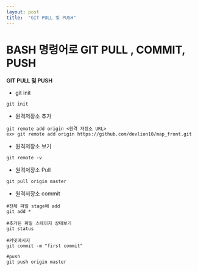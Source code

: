 ```yaml
---
layout: post
title:  "GIT PULL 및 PUSH"
---
```


# BASH  명령어로 GIT PULL , COMMIT, PUSH

**GIT PULL 및 PUSH**



- git init

```git
git init
```

- 원격저장소 추가

```git
git remote add origin <원격 저장소 URL>
ex> git remote add origin https://github.com/devlion10/map_front.git
```

- 원격저장소 보기

```git
git remote -v
```

- 원격저장소 Pull

```git
git pull origin master
```

- 원격저장소 commit

```git
#전체 파일 stage에 add
git add *

#추가된 파일 스테이지 상태보기
git status

#커밋메시지
git commit -m "first commit"

#push
git push origin master
```




